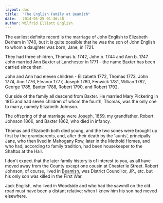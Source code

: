 ```yaml
---
layout: doc
title:  "The English Family at Beamish"
date:   2014-05-25 01:36:48
author: Wilfrid Elliott English
---
```


The earliest definite record is the marriage of John English to Elizabeth Derham in 1740, 
but it is quite possible that he was the son of John English to whom a daughter was born, 
Jane, in 1721.

They had three children, Thomas b. 1742, John b. 1744 and Ann b. 1747. John married Ann Baxter 
at Lanchester in 1771 - the name Baxter has been carried since then.

John and Ann had eleven children - Elizabeth 1772, Thomas 1773, John 1774, Ann 1776, Eleanor 1777, 
Joseph 1780, Fenwick 1781, Willian 1782, George 1785, Baxter 1788, Robert 1790, and Robert 1792.

Our side of the family all descend from Baxter. He married Mary Pickering in 1815 and had seven 
children of whom the fourth, Thomas, was the only one to marry, namely Elizabeth Johnson.

The offspring of that marriage were [Joseph](joseph-english.html), 1859, my grandfather, Robert Johnson 1860, and Baxter 
1862, who died in infancy.

Thomas and Elizabeth both died young, and the two sones were brought up first by the grandparents, 
and, after their death by the 'aunts', principally Jane, who then lived in Mahogany Row, later in 
the Methold Homes, and who had, according to family tradition, had been housekeeper to the Shaftos 
at the Hall.

I don't expect that the later family history is of interest to you, as all have moved away from the 
County except one cousin at Chester le Street. Robert Johnson, of course, lived in [Beamish][1], 
was District Councillor, JP., etc. but his only son was killed in the First War.

Jack English, who lived in Woodside and who had the sawmill on the old road must have been a distant 
relative: when I knew him his son had moved elsewhere.


[1]: https://en.wikipedia.org/wiki/Beamish,_County_Durham

